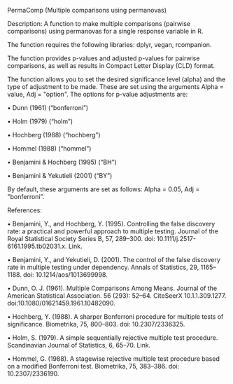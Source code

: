 PermaComp (Multiple comparisons using permanovas)

Description: A function to make multiple comparisons (pairwise comparisons) using permanovas for a single response variable in R.

The function requires the following libraries: dplyr, vegan, rcompanion.

The function provides p-values and adjusted p-values for pairwise comparisons, as well as results in Compact Letter Display (CLD) format.

The function allows you to set the desired significance level (alpha) and the type of adjustment to be made. 
These are set using the arguments Alpha = value, Adj = "option". The options for p-value adjustments are:

•	Dunn (1961) (“bonferroni”)

•	Holm (1979) (“holm”)

•	Hochberg (1988) (“hochberg”)

•	Hommel (1988) (“hommel”)

•	Benjamini & Hochberg (1995) (“BH”)

•	Benjamini & Yekutieli (2001) (“BY”)


By default, these arguments are set as follows: Alpha = 0.05,  Adj = "bonferroni".

References:

•	Benjamini, Y., and Hochberg, Y. (1995). Controlling the false discovery rate: a practical and powerful approach to multiple testing. Journal of the Royal Statistical Society Series B, 57, 289–300. doi: 10.1111/j.2517-6161.1995.tb02031.x. Link.

•	Benjamini, Y., and Yekutieli, D. (2001). The control of the false discovery rate in multiple testing under dependency. Annals of Statistics, 29, 1165–1188. doi: 10.1214/aos/1013699998.

•	Dunn, O. J. (1961). Multiple Comparisons Among Means. Journal of the American Statistical Association. 56 (293): 52–64. CiteSeerX 10.1.1.309.1277. doi:10.1080/01621459.1961.10482090.

•	Hochberg, Y. (1988). A sharper Bonferroni procedure for multiple tests of significance. Biometrika, 75, 800–803. doi: 10.2307/2336325.

•	Holm, S. (1979). A simple sequentially rejective multiple test procedure. Scandinavian Journal of Statistics, 6, 65–70. Link.

•	Hommel, G. (1988). A stagewise rejective multiple test procedure based on a modified Bonferroni test. Biometrika, 75, 383–386. doi: 10.2307/2336190.

